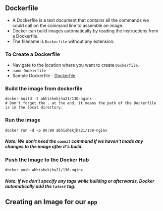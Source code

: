 ## Dockerfile

- A Dockerfile is a text document that contains all the commands we could call on the command line to assemble an image.
- Docker can build images automatically by reading the instructions from a Dockerfile.
- The filename is `Dockerfile` without any extension. 

### To Create a Dockerfile

- Navigate to the location where you want to create `Dockerfile`.
- `nano Dockerfile`
- Sample Dockerfile - [Dockerfile](ngnx/Dockerfile)

### Build the image from dockerfile
```
docker build -t abhishekjha21/130-nginx .
# Don't forget the . at the end, it means the path of the Dockerfile is in the local directory.
```

### Run the image
```
docker run -d -p 80:80 abhishekjha21/130-nginx
```

##### Note: We don't need the `commit` command if we haven't made any changes to the image after it's build.

### Push the Image to the Docker Hub
```
docker push abhishekjha21/130-nginx
```

##### Note: If we don't specify any tags while building or afterwards, Docker automatically add the `latest` tag.

## Creating an Image for our `app`

